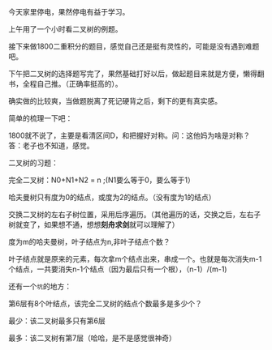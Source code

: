 今天家里停电，果然停电有益于学习。

上午用了一个小时看二叉树的例题。

接下来做1800二重积分的题目，感觉自己还是挺有灵性的，可能是没有遇到难题吧。

下午把二叉树的选择题写完了，果然基础打好以后，做起题目来就是方便，懒得翻书，全程自己推。（正确率挺高的）。

确实做的比较爽，当做题脱离了死记硬背之后，剩下的更有真实感。

简单的梳理一下吧：

1800就不说了，主要是看清区间D，和把握好对称。问：这他妈为啥是对称？答：老子也不知道，感觉。

二叉树的习题：

完全二叉树：N0+N1+N2 = n ;(N1要么等于0，要么等于1）

哈夫曼树只有度为0的结点，或度为2的结点。（没有度为1的结点）

交换二叉树的左右子树位置，采用后序遍历。（其他遍历的话，交换之后，左右子树就变了，如果想不通，想想**刻舟求剑**就可以理解了）

度为m的哈夫曼树，叶子结点为n,非叶子结点个数？

叶子结点就是原来的元素，每次拿m个结点出来，串成一个。也就是每次消失m-1个结点，一共要消失n-1个结点（因为最后只有一个根），（n-1）/(m-1)

还有一个`坑`的地方：

第6层有8个叶结点，该完全二叉树的结点个数最多是多少个？

最少：该二叉树最多只有第6层

最多：该二叉树有第7层（哈哈，是不是感觉很神奇）


